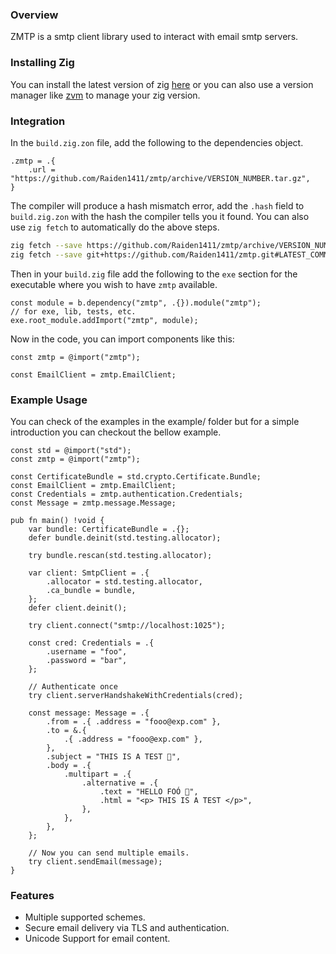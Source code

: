 ### Overview
ZMTP is a smtp client library used to interact with email smtp servers.


### Installing Zig
You can install the latest version of zig [here](https://ziglang.org/download/) or you can also use a version manager like [zvm](https://www.zvm.app/guides/install-zvm/) to manage your zig version.


### Integration
In the `build.zig.zon` file, add the following to the dependencies object.

```zig
.zmtp = .{
    .url = "https://github.com/Raiden1411/zmtp/archive/VERSION_NUMBER.tar.gz",
}
```

The compiler will produce a hash mismatch error, add the `.hash` field to `build.zig.zon` with the hash the compiler tells you it found.
You can also use `zig fetch` to automatically do the above steps.

```bash
zig fetch --save https://github.com/Raiden1411/zmtp/archive/VERSION_NUMBER.tar.gz 
zig fetch --save git+https://github.com/Raiden1411/zmtp.git#LATEST_COMMIT
```

Then in your `build.zig` file add the following to the `exe` section for the executable where you wish to have `zmtp` available.

```zig
const module = b.dependency("zmtp", .{}).module("zmtp");
// for exe, lib, tests, etc.
exe.root_module.addImport("zmtp", module);
```

Now in the code, you can import components like this:

```zig
const zmtp = @import("zmtp");

const EmailClient = zmtp.EmailClient;
```

### Example Usage
You can check of the examples in the example/ folder but for a simple introduction you can checkout the bellow example.

```zig
const std = @import("std");
const zmtp = @import("zmtp");

const CertificateBundle = std.crypto.Certificate.Bundle;
const EmailClient = zmtp.EmailClient;
const Credentials = zmtp.authentication.Credentials;
const Message = zmtp.message.Message;

pub fn main() !void {
    var bundle: CertificateBundle = .{};
    defer bundle.deinit(std.testing.allocator);

    try bundle.rescan(std.testing.allocator);

    var client: SmtpClient = .{
        .allocator = std.testing.allocator,
        .ca_bundle = bundle,
    };
    defer client.deinit();

    try client.connect("smtp://localhost:1025");

    const cred: Credentials = .{
        .username = "foo",
        .password = "bar",
    };

    // Authenticate once
    try client.serverHandshakeWithCredentials(cred);

    const message: Message = .{
        .from = .{ .address = "fooo@exp.com" },
        .to = &.{
            .{ .address = "fooo@exp.com" },
        },
        .subject = "THIS IS A TEST 🥱",
        .body = .{
            .multipart = .{
                .alternative = .{
                    .text = "HELLO FOÓ 🥱",
                    .html = "<p> THIS IS A TEST </p>",
                },
            },
        },
    };

    // Now you can send multiple emails.
    try client.sendEmail(message);
}
```


### Features

- Multiple supported schemes.
- Secure email delivery via TLS and authentication.
- Unicode Support for email content.
